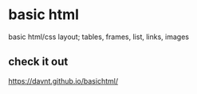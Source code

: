 # basic html
basic html/css layout; tables, frames, list, links, images

## check it out
https://davnt.github.io/basichtml/
